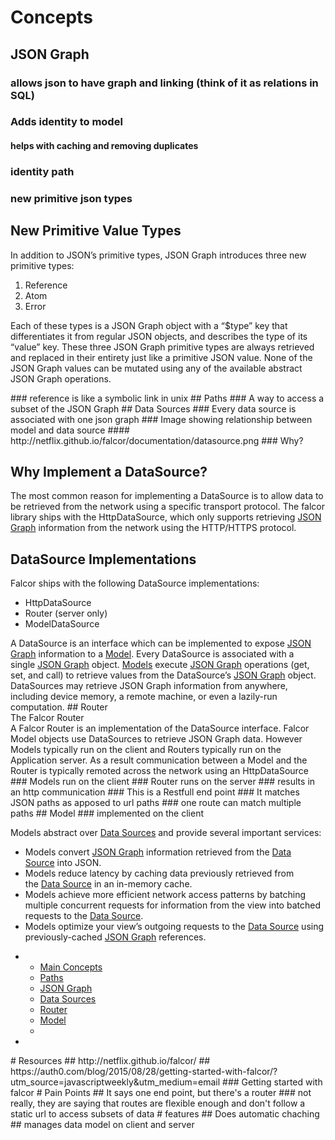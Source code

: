 # Concepts
## JSON Graph
### allows json to have graph and linking (think of it as relations in SQL)
### Adds identity to model
#### helps with caching and removing duplicates
### identity path
### new primitive json types
<h2 id="new-primitive-value-types">New Primitive Value Types</h2><p>In addition to JSON&#x2019;s primitive types, JSON Graph introduces three new primitive types:</p><ol><li>Reference</li><li>Atom</li><li>Error</li></ol><p>Each of these types is a JSON Graph object with a &#x201C;$type&#x201D; key that differentiates it from regular JSON objects, and describes the type of its &#x201C;value&#x201D; key. These three JSON Graph primitive types are always retrieved and replaced in their entirety just like a primitive JSON value. None of the JSON Graph values can be mutated using any of the available abstract JSON Graph operations.</p>
### reference is like a symbolic link in unix
## Paths
### A way to access a subset of the JSON Graph
## Data Sources
### Every data source is associated with one json graph
### Image showing relationship between model and data source
#### http://netflix.github.io/falcor/documentation/datasource.png
### Why?
<h2 id="why-implement-a-datasource">Why Implement a DataSource?</h2><p>The most common reason for implementing a DataSource is to allow data to be retrieved from the network using a specific transport protocol. The falcor library ships with the HttpDataSource, which only supports retrieving&#xA0;<a href="http://netflix.github.io/falcor/documentation/jsongraph.html">JSON Graph</a>&#xA0;information from the network using the HTTP/HTTPS protocol.</p><h2 id="datasource-implementations">DataSource Implementations</h2><p>Falcor ships with the following DataSource implementations:</p><ul><li>HttpDataSource</li><li>Router (server only)</li><li>ModelDataSource</li></ul>
<span>A DataSource is an interface which can be implemented to expose&#xA0;</span><a href="http://netflix.github.io/falcor/documentation/jsongraph.html">JSON Graph</a><span>&#xA0;information to a&#xA0;</span><a href="http://netflix.github.io/falcor/documentation/model.html">Model</a><span>. Every DataSource is associated with a single&#xA0;</span><a href="http://netflix.github.io/falcor/documentation/jsongraph.html">JSON Graph</a><span>&#xA0;object.&#xA0;</span><a href="http://netflix.github.io/falcor/documentation/model.html">Models</a><span>&#xA0;execute&#xA0;</span><a href="http://netflix.github.io/falcor/documentation/jsongraph.html">JSON Graph</a>&#xA0;<span>operations (get, set, and call) to retrieve values from the DataSource&#x2019;s&#xA0;</span><a href="http://netflix.github.io/falcor/documentation/jsongraph.html">JSON Graph</a><span>&#xA0;object. DataSources may retrieve JSON Graph information from anywhere, including device memory, a remote machine, or even a lazily-run computation.</span>
## Router
<div>The Falcor Router<br></div><div>A Falcor Router is an implementation of the DataSource interface. Falcor Model objects use DataSources to retrieve JSON Graph data. However Models typically run on the client and Routers typically run on the Application server. As a result communication between a Model and the Router is typically remoted across the network using an HttpDataSource</div>
### Models run on the client
### Router runs on the server
### results in an http communication
### This is a Restfull end point
### It matches  JSON paths as apposed to url paths
### one route can match multiple paths
## Model
### implemented on the client
<p>Models abstract over&#xA0;<a href="http://netflix.github.io/falcor/documentation/datasources.html">Data Sources</a>&#xA0;and provide several important services:</p><ul><li>Models convert&#xA0;<a href="http://netflix.github.io/falcor/documentation/jsongraph.html">JSON Graph</a>&#xA0;information retrieved from the&#xA0;<a href="http://netflix.github.io/falcor/documentation/datasources.html">Data Source</a>&#xA0;into JSON.</li><li>Models reduce latency by caching data previously retrieved from the&#xA0;<a href="http://netflix.github.io/falcor/documentation/datasources.html">Data Source</a>&#xA0;in an in-memory cache.</li><li>Models achieve more efficient network access patterns by batching multiple concurrent requests for information from the view into batched requests to the&#xA0;<a href="http://netflix.github.io/falcor/documentation/datasources.html">Data Source</a>.</li><li>Models optimize your view&#x2019;s outgoing requests to the&#xA0;<a href="http://netflix.github.io/falcor/documentation/datasources.html">Data Source</a>&#xA0;using previously-cached&#xA0;<a href="http://netflix.github.io/falcor/documentation/jsongraph.html">JSON Graph</a>&#xA0;references.</li></ul>
<ul class="nav navbar-nav"><li class="dropdown active open"><ul class="dropdown-menu"><li class=""><a href="http://netflix.github.io/falcor/documentation/paths.html" target="_blank">Main Concepts<br></a></li><li class=""><a href="http://netflix.github.io/falcor/documentation/paths.html" target="_blank">Paths</a></li><li class=""><a href="http://netflix.github.io/falcor/documentation/jsongraph.html" target="_blank">JSON Graph</a></li><li class="active"><a href="http://netflix.github.io/falcor/documentation/datasources.html" target="_blank">Data Sources</a></li><li class=""><a href="http://netflix.github.io/falcor/documentation/router.html" target="_blank">Router</a></li><li class=""><a href="http://netflix.github.io/falcor/documentation/model.html" target="_blank">Model</a></li><li class=""><div><br></div></li></ul></li><li class="dropdown "></li></ul>
# Resources
## http://netflix.github.io/falcor/
## https://auth0.com/blog/2015/08/28/getting-started-with-falcor/?utm_source=javascriptweekly&utm_medium=email
### Getting started with falcor
# Pain Points
## It says one end point, but there's a router
### not really, they are saying that routes are flexible enough and don't follow a static url to access subsets of data
# features
## Does automatic chaching
## manages data model on client and server
